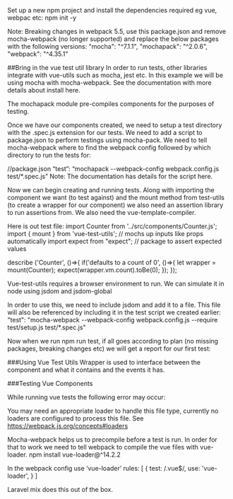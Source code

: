 Set up a new npm project and install the dependencies required eg vue, webpac etc:
npm init -y

Note: Breaking changes in webpack 5.5, use this package.json  and remove mocha-webpack (no longer supported) and replace the below packages with the following versions:
   "mocha": "^7.1.1",
   "mochapack": "^2.0.6",
   "webpack": "^4.35.1"

##Bring in the vue test util library
In order to run tests, other libraries integrate with vue-utils such as mocha, jest etc. In this example we will be using mocha with mocha-webpack. See the documentation with more details about install here.

The mochapack module pre-compiles components for the purposes of testing.

Once we have our components created, we need to setup a test directory with the .spec.js extension for our tests.
We need to add a script to package.json to perform testings using mocha-pack. We need to tell mocha-webpack where to find the webpack config followed by which directory to run the tests for:

//package.json
“test”: “mochapack --webpack-config webpack.config.js test/*.spec.js”
Note: The documentation has details for the script here.

Now we can begin creating and running tests. Along with importing the component we want (to test against) and the mount method from test-utils (to create a wrapper for our component) we also need an assertion library to run assertions from. We also need the vue-template-compiler.

Here is out test file:
import Counter from '../src/components/Counter.js';
import { mount } from 'vue-test-utils'; // mochs up inputs like props automatically
import expect from "expect"; // package to assert expected values
 
describe ('Counter', ()=>{
   if('defaults to a count of 0', ()=>{
       let wrapper = mount(Counter);
       expect(wrapper.vm.count).toBe(0);
   });
});

Vue-test-utils requires a browser environment to run. We can simulate it in node using jsdom and jsdom-global

In order to use this, we need to include jsdom and add it to a file. This file will also be referenced by including it in the test script we created earlier:
"test": "mocha-webpack --webpack-config webpack.config.js --require test/setup.js test/*.spec.js"

Now when we run npm run test, if all goes according to plan (no missing packages, breaking changes etc) we will get a report for our first test:

###Using Vue Test Utils
Wrapper is used to interface between the component and what it contains and the events it has.

###Testing Vue Components

While running vue tests the following error may occur:

You may need an appropriate loader to handle this file type, currently no loaders are configured to process this file. See https://webpack.js.org/concepts#loaders

Mocha-webpack helps us to precompile before a test is run. In order for that to work we need to tell webpack to compile the vue files with vue-loader. 
npm install vue-loader@^14.2.2

In the webpack config use ‘vue-loader’ 
 rules: [
           {
               test: /\.vue$/,
               use: 'vue-loader',
           }
       ]

Laravel mix does this out of the box.
 
#
